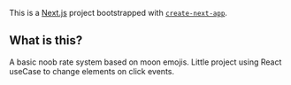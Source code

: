 This is a [Next.js](https://nextjs.org/) project bootstrapped with [`create-next-app`](https://github.com/vercel/next.js/tree/canary/packages/create-next-app).

## What is this?

A basic noob rate system based on moon emojis. Little project using React useCase to change elements on click events.
